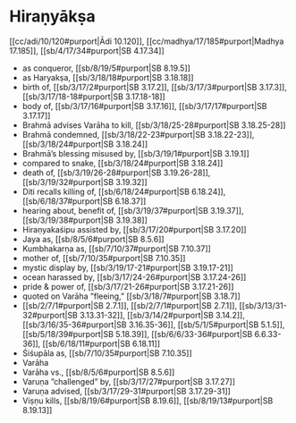 # Hiraṇyākṣa

[[cc/adi/10/120#purport|Ādi 10.120]], [[cc/madhya/17/185#purport|Madhya 17.185]], [[sb/4/17/34#purport|SB 4.17.34]]

* as conqueror, [[sb/8/19/5#purport|SB 8.19.5]]
* as Haryakṣa, [[sb/3/18/18#purport|SB 3.18.18]]
* birth of, [[sb/3/17/2#purport|SB 3.17.2]], [[sb/3/17/3#purport|SB 3.17.3]], [[sb/3/17/18-18#purport|SB 3.17.18-18]]
* body of, [[sb/3/17/16#purport|SB 3.17.16]], [[sb/3/17/17#purport|SB 3.17.17]]
* Brahmā advises Varāha to kill, [[sb/3/18/25-28#purport|SB 3.18.25-28]]
* Brahmā condemned, [[sb/3/18/22-23#purport|SB 3.18.22-23]], [[sb/3/18/24#purport|SB 3.18.24]]
* Brahmā’s blessing misused by, [[sb/3/19/1#purport|SB 3.19.1]]
* compared to snake, [[sb/3/18/24#purport|SB 3.18.24]]
* death of, [[sb/3/19/26-28#purport|SB 3.19.26-28]], [[sb/3/19/32#purport|SB 3.19.32]]
* Diti recalls killing of, [[sb/6/18/24#purport|SB 6.18.24]], [[sb/6/18/37#purport|SB 6.18.37]]
* hearing about, benefit of, [[sb/3/19/37#purport|SB 3.19.37]], [[sb/3/19/38#purport|SB 3.19.38]]
* Hiraṇyakaśipu assisted by, [[sb/3/17/20#purport|SB 3.17.20]]
* Jaya as, [[sb/8/5/6#purport|SB 8.5.6]]
* Kumbhakarṇa as, [[sb/7/10/37#purport|SB 7.10.37]]
* mother of, [[sb/7/10/35#purport|SB 7.10.35]]
* mystic display by, [[sb/3/19/17-21#purport|SB 3.19.17-21]]
* ocean harassed by, [[sb/3/17/24-26#purport|SB 3.17.24-26]]
* pride & power of, [[sb/3/17/21-26#purport|SB 3.17.21-26]]
* quoted on Varāha ”fleeing,” [[sb/3/18/7#purport|SB 3.18.7]]
*  [[sb/2/7/1#purport|SB 2.7.1]], [[sb/2/7/1#purport|SB 2.7.1]], [[sb/3/13/31-32#purport|SB 3.13.31-32]], [[sb/3/14/2#purport|SB 3.14.2]], [[sb/3/16/35-36#purport|SB 3.16.35-36]], [[sb/5/1/5#purport|SB 5.1.5]], [[sb/5/18/39#purport|SB 5.18.39]], [[sb/6/6/33-36#purport|SB 6.6.33-36]], [[sb/6/18/11#purport|SB 6.18.11]]
* Śiśupāla as, [[sb/7/10/35#purport|SB 7.10.35]]
* Varāha 
* Varāha vs., [[sb/8/5/6#purport|SB 8.5.6]]
* Varuṇa ”challenged” by, [[sb/3/17/27#purport|SB 3.17.27]]
* Varuṇa advised, [[sb/3/17/29-31#purport|SB 3.17.29-31]]
* Viṣṇu kills, [[sb/8/19/6#purport|SB 8.19.6]], [[sb/8/19/13#purport|SB 8.19.13]]
